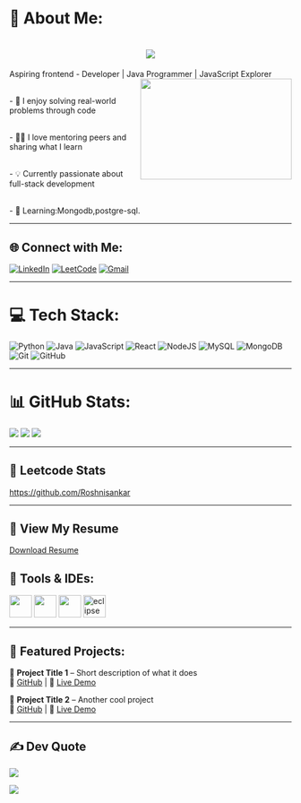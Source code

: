 # 💫 About Me:
<h1 align="center">
  <img src="https://readme-typing-svg.demolab.com?font=Fira+Code&weight=600&size=24&pause=1000&color=blue&center=true&vCenter=true&random=false&width=435&lines=Hey+there%2C+I'm+Roshni.S!" />
</h1>

 Aspiring  frontend - Developer | Java Programmer | JavaScript Explorer  
<img align="right" width="270" height="180" src="https://i.pinimg.com/originals/47/f0/34/47f0342cec72b800463bf003eac1257e.gif">

<br>- 🎯 I enjoy solving real-world problems through code 

<br>- 👨‍🏫 I love mentoring peers and sharing what I learn  

<br>- 💡 Currently passionate about full-stack development

<br>- 🌱 Learning:Mongodb,postgre-sql.


---

## 🌐 Connect with Me:
[![LinkedIn](https://img.shields.io/badge/LinkedIn-%230077B5.svg?logo=linkedin&logoColor=white)](https://linkedin.com/in/[your-linkedin]) 
[![LeetCode](https://img.shields.io/badge/LeetCode-%23FFA116.svg?logo=leetcode&logoColor=white)](https://leetcode.com/[your-leetcode]/) 
[![Gmail](https://img.shields.io/badge/Email-D14836?logo=gmail&logoColor=white)](mailto:[your.email@gmail.com]) 

---

# 💻 Tech Stack:
![Python](https://img.shields.io/badge/python-%2314354C.svg?style=for-the-badge&logo=python&logoColor=white)
![Java](https://img.shields.io/badge/java-%23ED8B00.svg?style=for-the-badge&logo=openjdk&logoColor=white)
![JavaScript](https://img.shields.io/badge/javascript-%23323330.svg?style=for-the-badge&logo=javascript&logoColor=%23F7DF1E)
![React](https://img.shields.io/badge/react-%2320232a.svg?style=for-the-badge&logo=react&logoColor=%2361DAFB)
![NodeJS](https://img.shields.io/badge/node.js-6DA55F?style=for-the-badge&logo=node.js&logoColor=white)
![MySQL](https://img.shields.io/badge/mysql-4479A1.svg?style=for-the-badge&logo=mysql&logoColor=white)
![MongoDB](https://img.shields.io/badge/mongodb-%234ea94b.svg?style=for-the-badge&logo=mongodb&logoColor=white)
![Git](https://img.shields.io/badge/git-%23F05033.svg?style=for-the-badge&logo=git&logoColor=white)
![GitHub](https://img.shields.io/badge/github-%23121011.svg?style=for-the-badge&logo=github&logoColor=white)

---

# 📊 GitHub Stats:
![](https://github-readme-stats.vercel.app/api?username=[your-github-username]&theme=dark&hide_border=false&include_all_commits=true&count_private=true)
![](https://github-readme-streak-stats.herokuapp.com/?user=[your-github-username]&theme=dark&hide_border=false)
![](https://github-readme-stats.vercel.app/api/top-langs/?username=[your-github-username]&theme=dark&hide_border=false&layout=compact)

---

## 🧠 Leetcode Stats

https://github.com/Roshnisankar

---
## 📄 View My Resume
[Download Resume](https://github.com/Roshnisankar/resume.pdf)


## 🔧 Tools & IDEs:
<img height="40" src="https://img.icons8.com/color/48/visual-studio-code-2019.png"/>
<img height="40" src="https://img.icons8.com/color/48/pycharm.png"/>
<img height="40" src="https://img.icons8.com/color/48/git.png"/>
<img height="40" src="https://img.icons8.com/ios-filled/50/eclipse.png" alt="eclipse"/>

---

## 📂 Featured Projects:

🔸 **Project Title 1** – Short description of what it does  
🔗 [GitHub](https://github.com/yourrepo1) | 🧪 [Live Demo](https://link1.com)

🔸 **Project Title 2** – Another cool project  
🔗 [GitHub](https://github.com/yourrepo2) | 🧪 [Live Demo](https://link2.com)

---

## ✍️ Dev Quote

![](https://quotes-github-readme.vercel.app/api?type=horizontal&theme=radical)

[![](https://visitcount.itsvg.in/api?id=[your-github-username]&icon=0&color=0)](https://visitcount.itsvg.in)

<!-- Generated by ChatGPT from OpenAI :) -->
